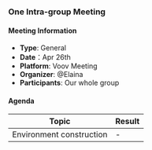 ### One Intra-group Meeting

#### Meeting Information
- **Type**: General
- **Date**：Apr 26th
- **Platform**: Voov Meeting
- **Organizer**: @Elaina
- **Participants**: Our whole group

#### Agenda
|Topic|Result|
|-|-|
|Environment construction|-|
